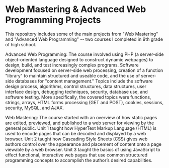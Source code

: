 # Web Mastering & Advanced Web Programming Projects

This repository includes some of the main projects from "Web Mastering" and "Advanced Web Programming" -- two courses I completed in 9th grade of high school.

Advanced Web Programming: The course involved using PHP (a server-side object-oriented language designed to construct dynamic webpages) to design, build, and test increasingly complex programs. Software development focused on server-side web processing, creation of a function "library" to maintain structured and useable code, and the use of server-side databases for "content management." Topics include the software design process, algorithms, control structures, data structures, user interface design, debugging techniques, security, database use, and software testing. More specifically, the covered topics were functions, strings, arrays, HTML forms processing (GET and POST), cookies, sessions, security, MySQL, and AJAX.

Web Mastering: The course started with an overview of how static pages are edited, previewed, and published to a web server for viewing by the general public. Unit 1 taught how HyperText Markup Language (HTML) is used to encode pages that can be decoded and displayed by a web browser. Unit 2 taught how Cascading Style Sheets (CSS) gives web authors control over the appearance and placement of content onto a page viewable by a web browser. Unit 3 taught the basics of using JavaScript to effect functional, interactive web pages that use common structured programming concepts to accomplish the author’s desired capabilities.

